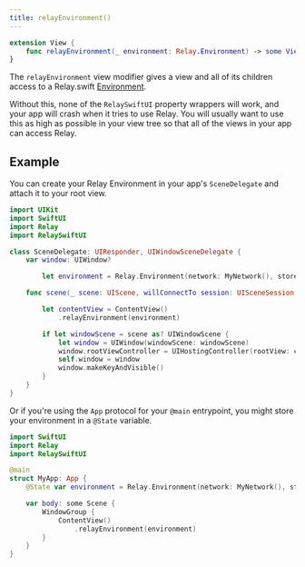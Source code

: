 ```yaml
---
title: relayEnvironment()
---
```


```swift
extension View {
    func relayEnvironment(_ environment: Relay.Environment) -> some View
}
```

The `relayEnvironment` view modifier gives a view and all of its children access to a Relay.swift [Environment](environment.md).

Without this, none of the `RelaySwiftUI` property wrappers will work, and your app will crash when it tries to use Relay. You will usually want to use this as high as possible in your view tree so that all of the views in your app can access Relay.

## Example

You can create your Relay Environment in your app's `SceneDelegate` and attach it to your root view.

```swift
import UIKit
import SwiftUI
import Relay
import RelaySwiftUI

class SceneDelegate: UIResponder, UIWindowSceneDelegate {
    var window: UIWindow?

		let environment = Relay.Environment(network: MyNetwork(), store: Store())

    func scene(_ scene: UIScene, willConnectTo session: UISceneSession, options connectionOptions: UIScene.ConnectionOptions) {

        let contentView = ContentView()
            .relayEnvironment(environment)

        if let windowScene = scene as? UIWindowScene {
            let window = UIWindow(windowScene: windowScene)
            window.rootViewController = UIHostingController(rootView: contentView)
            self.window = window
            window.makeKeyAndVisible()
        }
    }
}
```

Or if you're using the `App` protocol for your `@main` entrypoint, you might store your environment in a `@State` variable.

```swift
import SwiftUI
import Relay
import RelaySwiftUI

@main
struct MyApp: App {
	@State var environment = Relay.Environment(network: MyNetwork(), store: Store())

	var body: some Scene {
		WindowGroup {
			ContentView()
				.relayEnvironment(environment)
		}
	}
}
```